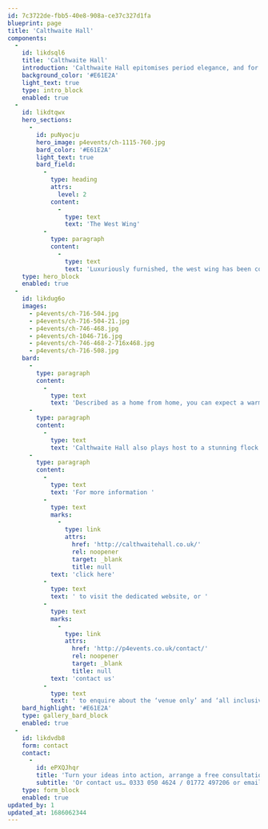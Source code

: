 ```yaml
---
id: 7c3722de-fbb5-40e8-908a-ce37c327d1fa
blueprint: page
title: 'Calthwaite Hall'
components:
  -
    id: likdsql6
    title: 'Calthwaite Hall'
    introduction: 'Calthwaite Hall epitomises period elegance, and for the very first time is exclusively available for marquee events and weddings within its grounds. Situated in the picturesque Ullswater area, just minutes from the M6 junction 41, this grade II listed building makes the perfect backdrop for your next marquee event – and we have accommodation on-site too!'
    background_color: '#E61E2A'
    light_text: true
    type: intro_block
    enabled: true
  -
    id: likdtqwx
    hero_sections:
      -
        id: puNyocju
        hero_image: p4events/ch-1115-760.jpg
        bard_color: '#E61E2A'
        light_text: true
        bard_field:
          -
            type: heading
            attrs:
              level: 2
            content:
              -
                type: text
                text: 'The West Wing'
          -
            type: paragraph
            content:
              -
                type: text
                text: 'Luxuriously furnished, the west wing has been converted in to private, self-catering accommodation. With spacious rooms that retain all of the character of the period (1837), including original fireplaces and beautiful décor, with all bedrooms overlooking the breath-taking grounds.'
    type: hero_block
    enabled: true
  -
    id: likdug6o
    images:
      - p4events/ch-716-504.jpg
      - p4events/ch-716-504-21.jpg
      - p4events/ch-746-468.jpg
      - p4events/ch-1046-716.jpg
      - p4events/ch-746-468-2-716x468.jpg
      - p4events/ch-716-508.jpg
    bard:
      -
        type: paragraph
        content:
          -
            type: text
            text: 'Described as a home from home, you can expect a warm welcome at Calthwaite Hall whilst enjoying both the enormous suites and exquisite grounds. This is what sets Calthwaite Hall apart from other exclusive use venues in the lakes, along with having permanent 3-phase power, external lighting of the grounds and 24-hour CCTV security.'
      -
        type: paragraph
        content:
          -
            type: text
            text: 'Calthwaite Hall also plays host to a stunning flock of ducks, peacocks and swans, the perfect companions for you or your guests stroll around the grounds on a beautiful summers evening.'
      -
        type: paragraph
        content:
          -
            type: text
            text: 'For more information '
          -
            type: text
            marks:
              -
                type: link
                attrs:
                  href: 'http://calthwaitehall.co.uk/'
                  rel: noopener
                  target: _blank
                  title: null
            text: 'click here'
          -
            type: text
            text: ' to visit the dedicated website, or '
          -
            type: text
            marks:
              -
                type: link
                attrs:
                  href: 'http://p4events.co.uk/contact/'
                  rel: noopener
                  target: _blank
                  title: null
            text: 'contact us'
          -
            type: text
            text: ' to enquire about the ‘venue only’ and ‘all inclusive’ packages.'
    bard_highlight: '#E61E2A'
    type: gallery_bard_block
    enabled: true
  -
    id: likdvdb8
    form: contact
    contact:
      -
        id: ePXQJhqr
        title: 'Turn your ideas into action, arrange a free consultation'
        subtitle: 'Or contact us… 0333 050 4624 / 01772 497206 or email us: info@p4events.co.uk'
    type: form_block
    enabled: true
updated_by: 1
updated_at: 1686062344
---
```

